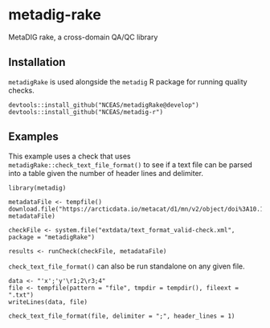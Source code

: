 # metadig-rake
MetaDIG rake, a cross-domain QA/QC library

## Installation

`metadigRake` is used alongside the `metadig` R package for running quality checks.

```
devtools::install_github("NCEAS/metadigRake@develop")
devtools::install_github("NCEAS/metadig-r")
```

## Examples

This example uses a check that uses `metadigRake::check_text_file_format()` to see if a text file can be parsed into a table given the number of header lines
and delimiter.

```
library(metadig)

metadataFile <- tempfile()
download.file("https://arcticdata.io/metacat/d1/mn/v2/object/doi%3A10.18739%2FA2CJ87N0J", metadataFile)

checkFile <- system.file("extdata/text_format_valid-check.xml", package = "metadigRake")

results <- runCheck(checkFile, metadataFile)
```

`check_text_file_format()` can also be run standalone on any given file.

```
data <- "'x';'y'\r1;2\r3;4"
file <- tempfile(pattern = "file", tmpdir = tempdir(), fileext = ".txt")
writeLines(data, file)

check_text_file_format(file, delimiter = ";", header_lines = 1)
```
